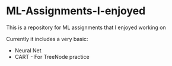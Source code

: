 # ML-Assignments-I-enjoyed
This is a repository for ML assignments that I enjoyed working on

Currently it includes a very basic:
-  Neural Net
-  CART - For TreeNode practice
